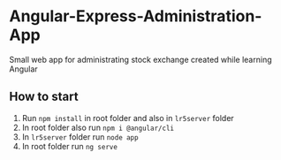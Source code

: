 # Angular-Express-Administration-App
 Small web app for administrating stock exchange created while learning Angular

## How to start

1. Run `npm install` in root folder and also in `lr5server` folder
2. In root folder also run `npm i @angular/cli`
3. In `lr5server` folder run `node app`
4. In root folder run `ng serve`
